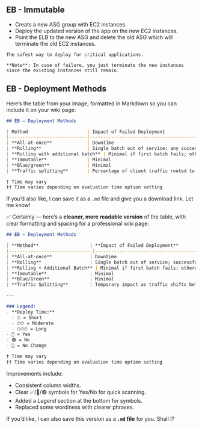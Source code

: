 ## EB - Immutable
- Creats a new ASG group with EC2 instances.
- Deploy the updated version of the app on the new EC2 instances.
- Point the ELB to the new ASG and delete the old ASG which will terminate the old EC2 instances.

```
The safest way to deploy for critical applications.

**Note**: In case of failure, you just terminate the new instances since the existing instances still remain.
```

## EB - Deployment Methods
Here’s the table from your image, formatted in Markdown so you can include it on your wiki page:

```markdown
## EB – Deployment Methods

| Method                      | Impact of Failed Deployment                                                    | Deploy Time       | Downtime     | DNS Change       | Rollback Process                     | Code Deployed to Instances |
|-----------------------------|-------------------------------------------------------------------------------|-------------------|--------------|------------------|--------------------------------------|-----------------------------|
| **All-at-once**             | Downtime                                                                      | ⏱                | Downtime     | No DNS Change    | Manual                               | Existing                    |
| **Rolling**                 | Single batch out of service; any successful batches before failure running new application version | ⏱⏱⏱†         | No downtime  | No DNS Change    | Manual                               | New and Existing            |
| **Rolling with additional batch** | Minimal if first batch fails; otherwise, similar to *Rolling*                    | ⏱⏱⏱†         | No downtime  | No DNS Change    | Manual                               | New and Existing            |
| **Immutable**               | Minimal                                                                        | ⏱⏱              | No downtime  | DNS Change       | Terminate New                        | New                         |
| **Blue/green**              | Minimal                                                                        | ⏱⏱              | No downtime  | DNS Change       | Swap URL                             | New                         |
| **Traffic splitting**       | Percentage of client traffic routed to new version temporarily impacted       | ⏱⏱⏱††        | No downtime  | No DNS Change    | Reroute traffic and terminate new instances | New                         |

† Time may vary  
†† Time varies depending on evaluation time option setting
```

If you’d also like, I can save it as a `.md` file and give you a download link. Let me know!


✅ Certainly — here’s a **cleaner, more readable version** of the table, with clear formatting and spacing for a professional wiki page:

```markdown
## EB – Deployment Methods

| **Method**                   | **Impact of Failed Deployment**                                            | **Deploy Time**       | **Downtime**   | **DNS Change**     | **Rollback Process**                | **Code Deployed to Instances** |
|-------------------------------|----------------------------------------------------------------------------|------------------------|----------------|--------------------|------------------------------------|---------------------------------|
| **All-at-once**              | Downtime                                                                   | ⏱                     | 🔴 Yes         | 🔷 No               | Manual                             | Existing                        |
| **Rolling**                  | Single batch out of service; successful batches before failure remain active | ⏱⏱⏱ †            | 🟢 No          | 🔷 No               | Manual                             | New + Existing                  |
| **Rolling + Additional Batch** | Minimal if first batch fails; otherwise, similar to *Rolling*             | ⏱⏱⏱ †            | 🟢 No          | 🔷 No               | Manual                             | New + Existing                  |
| **Immutable**                | Minimal                                                                    | ⏱⏱                   | 🟢 No          | 🔴 Yes             | Terminate new                      | New                             |
| **Blue/Green**               | Minimal                                                                    | ⏱⏱                   | 🟢 No          | 🔴 Yes             | Swap URL                           | New                             |
| **Traffic Splitting**        | Temporary impact as traffic shifts between versions                        | ⏱⏱⏱ ††          | 🟢 No          | 🔷 No               | Reroute & terminate new           | New                             |

---

### Legend:
- **Deploy Time:**
  - ⏱ = Short
  - ⏱⏱ = Moderate
  - ⏱⏱⏱ = Long
- 🔴 = Yes
- 🟢 = No
- 🔷 = No Change

† Time may vary  
†† Time varies depending on evaluation time option setting
```

Improvements include:

* Consistent column widths.
* Clear ✅/🔴/🟢 symbols for Yes/No for quick scanning.
* Added a *Legend* section at the bottom for symbols.
* Replaced some wordiness with clearer phrases.

If you’d like, I can also save this version as a **`.md` file** for you. Shall I?
